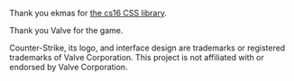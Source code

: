 Thank you ekmas for [the cs16 CSS library](https://github.com/ekmas/cs16.css).

Thank you Valve for the game.

Counter-Strike, its logo, and interface design are trademarks or registered trademarks of Valve Corporation. This project is not affiliated with or endorsed by Valve Corporation.